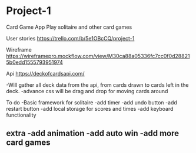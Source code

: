 # Project-1

Card Game App
Play solitaire and other card games

User stories
https://trello.com/b/5e1OBcCQ/project-1

Wireframe
https://wireframepro.mockflow.com/view/M30ca88a05336fc7cc0f0d288215b0edd1555793951974

Api 
https://deckofcardsapi.com/

-Will gather all deck data from the api, from cards drawn to cards left in the deck.
-advance css will be drag and drop for moving cards around

To do
-Basic framework for solitaire
-add timer
-add undo button
-add restart button
-add local storage for scores and times
-add keyboard functionality

extra
-add animation
-add auto win
-add more card games
-